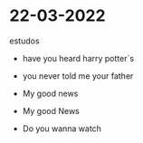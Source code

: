 # 22-03-2022

 estudos

- have you heard harry potter´s
  
- you never told me your father 

- My good news 

- My good News 

- Do you wanna watch

